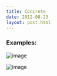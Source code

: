 ```yaml
---
title: Concrete 
date: 2012-08-23
layout: post.html
---
```


### Examples:
![image](https://user-images.githubusercontent.com/19536044/58281502-f0b56000-7d68-11e9-8496-5b6781c1539d.png)

![image](https://user-images.githubusercontent.com/19536044/58281514-f57a1400-7d68-11e9-9c22-686ce3770b06.png)